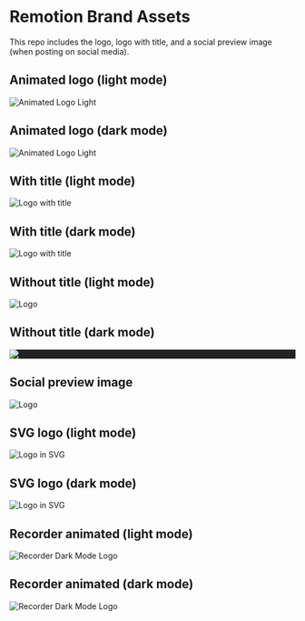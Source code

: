 # Remotion Brand Assets

This repo includes the logo, logo with title, and a social preview image (when posting on social media).

## Animated logo (light mode)

![Animated Logo Light](animated-logo-banner-light.gif)

## Animated logo (dark mode)

![Animated Logo Light](animated-logo-banner-dark.gif)

## With title (light mode)

![Logo with title](withtitle/element-0.png)

## With title (dark mode)

![Logo with title](withtitle-dark/logo-dark.png)

## Without title (light mode)

![Logo](withouttitle/element-0.png)

## Without title (dark mode)

<div style="background: #222">
<img src="logowhite/element-0.png" >
</img>
</div>

## Social preview image

![Logo](socialpreview/element-0.png)

## SVG logo (light mode)

![Logo in SVG](logo.svg)

## SVG logo (dark mode)

![Logo in SVG](logo-white.svg)

## Recorder animated (light mode)

![Recorder Dark Mode Logo](recorder/light.gif)

## Recorder animated (dark mode)

![Recorder Dark Mode Logo](recorder/dark.gif)
